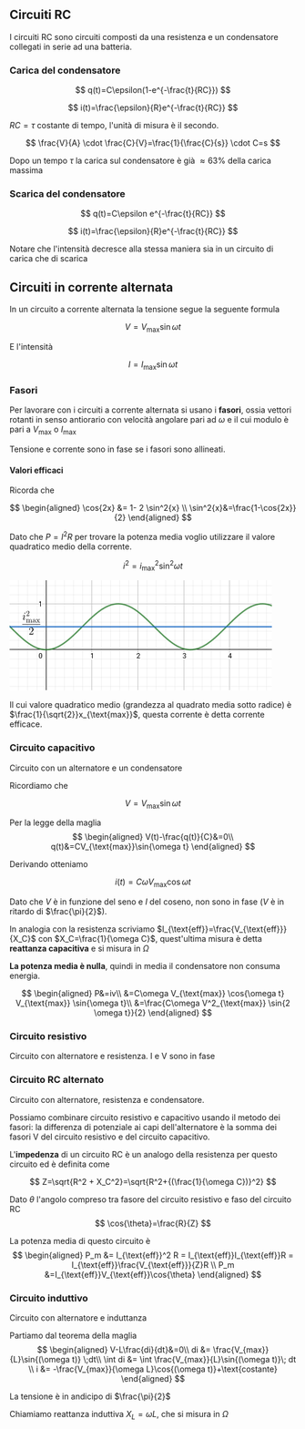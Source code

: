 ## Circuiti RC
I circuiti RC sono circuiti composti da una resistenza e un condensatore collegati in serie ad una batteria.

### Carica del condensatore
$$
q(t)=C\epsilon(1-e^{-\frac{t}{RC}})
$$

$$
i(t)=\frac{\epsilon}{R}e^{-\frac{t}{RC}}
$$

$RC=\tau$ costante di tempo, l'unità di misura è il secondo.

$$
\frac{V}{A} \cdot \frac{C}{V}=\frac{1}{\frac{C}{s}} \cdot C=s
$$

Dopo un tempo $\tau$ la carica sul condensatore è già $\approx 63\%$ della carica massima

### Scarica del condensatore
$$
q(t)=C\epsilon e^{-\frac{t}{RC}}
$$

$$
i(t)=\frac{\epsilon}{R}e^{-\frac{t}{RC}}
$$

Notare che l'intensità decresce alla stessa maniera sia in un circuito di carica che di scarica

## Circuiti in corrente alternata
In un circuito a corrente alternata la tensione segue la seguente formula

$$
V=V_{\text{max}} \sin{\omega t}
$$

E l'intensità

$$
I=I_{\text{max}} \sin{\omega t}
$$

### Fasori
Per lavorare con i circuiti a corrente alternata si usano i **fasori**, ossia vettori rotanti in senso antiorario con velocità angolare pari ad $\omega$ e il cui modulo è pari a $V_{\text{max}}$ o $I_{\text{max}}$

Tensione e corrente sono in fase se i fasori sono allineati.

#### Valori efficaci
Ricorda che

$$
\begin{aligned}
\cos{2x} &= 1- 2 \sin^2{x} \\
\sin^2{x}&=\frac{1-\cos{2x}}{2}
\end{aligned}
$$

Dato che $P=I^2R$ per trovare la potenza media voglio utilizzare il valore quadratico medio della corrente.

$$
i^2=i^2_{\text{max}}\sin^2{\omega t}
$$

![correnteEfficacie.PNG](images/correnteefficacie.png)

Il cui valore quadratico medio (grandezza al quadrato media sotto radice) è $\frac{1}{\sqrt{2}}x_{\text{max}}$, questa corrente è detta corrente efficace.

### Circuito capacitivo
Circuito con un alternatore e un condensatore

Ricordiamo che 

$$
V=V_{\text{max}} \sin{\omega t}
$$

Per la legge della maglia
$$
\begin{aligned}
V(t)-\frac{q(t)}{C}&=0\\
q(t)&=CV_{\text{max}}\sin{\omega t}
\end{aligned}
$$

Derivando otteniamo

$$
i(t)=C\omega V_{\text{max}}\cos{\omega t}
$$

Dato che $V$ è in funzione del seno e $I$ del coseno, non sono in fase ($V$ è in ritardo di $\frac{\pi}{2}$).

In analogia con la resistenza scriviamo $I_{\text{eff}}=\frac{V_{\text{eff}}}{X_C}$ con $X_C=\frac{1}{\omega C}$, quest'ultima misura è detta **reattanza capacitiva** e si misura in $\Omega$

**La potenza media è nulla**, quindi in media il condensatore non consuma energia.

$$
\begin{aligned}
P&=iv\\
&=C\omega V_{\text{max}} \cos{\omega t}  V_{\text{max}} \sin{\omega t}\\
&=\frac{C\omega V^2_{\text{max}} \sin{2 \omega t}}{2}
\end{aligned}
$$


### Circuito resistivo
Circuito con alternatore e resistenza.
I e V sono in fase


### Circuito RC alternato
Circuito con alternatore, resistenza e condensatore.

Possiamo combinare circuito resistivo e capacitivo usando il metodo dei fasori: la differenza di potenziale ai capi dell'alternatore è la somma dei fasori V del circuito resistivo e del circuito capacitivo.

L'**impedenza** di un circuito RC è un analogo della resistenza per questo circuito ed è definita come

$$
Z=\sqrt{R^2 + X_C^2}=\sqrt{R^2+{(\frac{1}{\omega C})}^2}
$$

Dato $\theta$ l'angolo compreso tra fasore del circuito resistivo e faso del circuito RC
$$
\cos{\theta}=\frac{R}{Z}
$$

La potenza media di questo circuito è
$$
\begin{aligned}
P_m &= I_{\text{eff}}^2 R = I_{\text{eff}}I_{\text{eff}}R = I_{\text{eff}}\frac{V_{\text{eff}}}{Z}R \\
P_m &=I_{\text{eff}}V_{\text{eff}}\cos{\theta}
\end{aligned}
$$

### Circuito induttivo
Circuito con alternatore e induttanza

Partiamo dal teorema della maglia
$$
\begin{aligned}
V-L\frac{di}{dt}&=0\\
di &= \frac{V_{max}}{L}\sin{(\omega t)} \;dt\\
\int di &= \int \frac{V_{max}}{L}\sin{(\omega t)}\; dt \\
i &= -\frac{V_{max}}{\omega L}\cos{(\omega t)}+\text{costante}
\end{aligned}
$$

La tensione è in andicipo di $\frac{\pi}{2}$

Chiamiamo reattanza induttiva $X_L=\omega L$, che si misura in $\Omega$